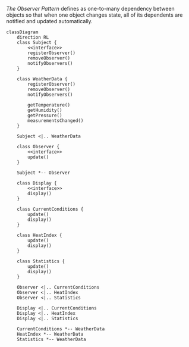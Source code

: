 *The Observer Pattern* defines as one-to-many dependency between objects so that when one object changes state, all of
its dependents are notified and updated automatically.

```mermaid
classDiagram
    direction RL
    class Subject {
        <<interface>>
        registerObserver()
        removeObserver()
        notifyObservers()
    }

    class WeatherData {
        registerObserver()
        removeObserver()
        notifyObservers()

        getTemperature()
        getHumidity()
        getPressure()
        measurementsChanged()
    }

    Subject <|.. WeatherData

    class Observer {
        <<interface>>
        update()
    }

    Subject *-- Observer

    class Display {
        <<interface>>
        display()
    }

    class CurrentConditions {
        update()
        display()
    }

    class HeatIndex {
        update()
        display()
    }

    class Statistics {
        update()
        display()
    }

    Observer <|.. CurrentConditions
    Observer <|.. HeatIndex
    Observer <|.. Statistics

    Display <|.. CurrentConditions
    Display <|.. HeatIndex
    Display <|.. Statistics

    CurrentConditions *-- WeatherData
    HeatIndex *-- WeatherData
    Statistics *-- WeatherData
```
